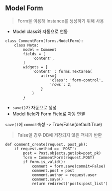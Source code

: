 ## Model Form
>Form을 이용해 Instance를 생성하기 위해 사용

* Model class와 자동으로 연동

```
class CommentForm(forms.ModelForm):
    class Meta:
        model = Comment
        fields = [
            'content',
        ]
        widgets = {
            'content' : forms.Textarea(
                attrs={
                    'class': 'form-control',
                    'rows': 2,
                }
            )
        }

```

* `save()`가 자동으로 생성
* Model field가 Form Field로 자동 연결
 
`save()`에 `commit`속성 -> True/False(default:True)
> False일 경우 DB에 저장되지 않은 객체가 반환

```
def comment_create(request, post_pk):
    if request.method == 'POST':
        post = Post.objects.get(pk=post_pk)
        form = CommentForm(request.POST)
        if form.is_valid():
            comment = form.save(commit=False)
            comment.post = post
            comment.author = request.user
            comment.save()
            return redirect('posts:post_list')
```